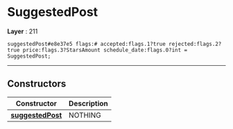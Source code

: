 # SuggestedPost

**Layer** : 211

```tl
suggestedPost#e8e37e5 flags:# accepted:flags.1?true rejected:flags.2?true price:flags.3?StarsAmount schedule_date:flags.0?int = SuggestedPost;
```

---

## Constructors

| Constructor | Description |
| :---: | :--- |
| [**suggestedPost**](constructor/suggestedPost) | NOTHING |